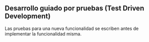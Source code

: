 ## Desarrollo guiado por pruebas (Test Driven Development)

Las pruebas para una nueva funcionalidad se escriben antes de implementar la funcionalidad misma.
